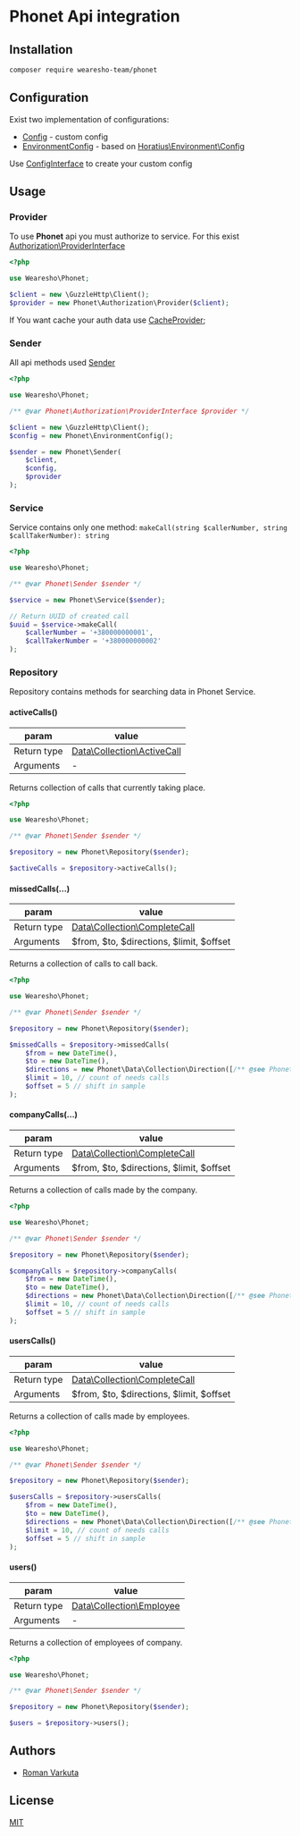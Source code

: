 # Phonet Api integration

## Installation

```bash
composer require wearesho-team/phonet
```

## Configuration

Exist two implementation of configurations:
- [Config](./src/Config.php) - custom config
- [EnvironmentConfig](./src/EnvironmentConfig.php) - based on
[Horatius\Environment\Config](https://github.com/Horat1us/environment-config)

Use [ConfigInterface](./src/ConfigInterface.php) to create your custom config

## Usage

### Provider

To use **Phonet** api you must authorize to service. For this exist [Authorization\ProviderInterface](./src/Authorization/ProviderInterface.php)

```php
<?php

use Wearesho\Phonet;

$client = new \GuzzleHttp\Client();
$provider = new Phonet\Authorization\Provider($client);
```

If You want cache your auth data use [CacheProvider](./src/Authorization/CacheProvider.php);

### Sender

All api methods used [Sender](./src/Sender.php)

```php
<?php

use Wearesho\Phonet;

/** @var Phonet\Authorization\ProviderInterface $provider */

$client = new \GuzzleHttp\Client();
$config = new Phonet\EnvironmentConfig();

$sender = new Phonet\Sender(
    $client,
    $config,
    $provider
);

```

### Service

Service contains only one method: `makeCall(string $callerNumber, string $callTakerNumber): string`

```php
<?php

use Wearesho\Phonet;

/** @var Phonet\Sender $sender */

$service = new Phonet\Service($sender);

// Return UUID of created call
$uuid = $service->makeCall(
    $callerNumber = '+380000000001',
    $callTakerNumber = '+380000000002'
);
```

### Repository

Repository contains methods for searching data in Phonet Service.

#### activeCalls()

|param      |value            |
|-----------|-----------------|
|Return type| [Data\Collection\ActiveCall](./src/Data/Collection/ActiveCall.php)|
|Arguments| - |

Returns collection of calls that currently taking place.

```php
<?php

use Wearesho\Phonet;

/** @var Phonet\Sender $sender */

$repository = new Phonet\Repository($sender);

$activeCalls = $repository->activeCalls();
```

#### missedCalls(...)

|param      |value            |
|-----------|-----------------|
|Return type| [Data\Collection\CompleteCall](./src/Data/Collection/CompleteCall.php)|
|Arguments|$from, $to, $directions, $limit, $offset|

Returns a collection of calls to call back.

```php
<?php

use Wearesho\Phonet;

/** @var Phonet\Sender $sender */

$repository = new Phonet\Repository($sender);

$missedCalls = $repository->missedCalls(
    $from = new DateTime(),
    $to = new DateTime(),
    $directions = new Phonet\Data\Collection\Direction([/** @see Phonet\Enum\Direction */]),
    $limit = 10, // count of needs calls
    $offset = 5 // shift in sample
);
```

#### companyCalls(...)

|param      |value            |
|-----------|-----------------|
|Return type| [Data\Collection\CompleteCall](./src/Data/Collection/CompleteCall.php)|
|Arguments|$from, $to, $directions, $limit, $offset|

Returns a collection of calls made by the company.

```php
<?php

use Wearesho\Phonet;

/** @var Phonet\Sender $sender */

$repository = new Phonet\Repository($sender);

$companyCalls = $repository->companyCalls(
    $from = new DateTime(),
    $to = new DateTime(),
    $directions = new Phonet\Data\Collection\Direction([/** @see Phonet\Enum\Direction */]),
    $limit = 10, // count of needs calls
    $offset = 5 // shift in sample
);
```

#### usersCalls()

|param      |value            |
|-----------|-----------------|
|Return type| [Data\Collection\CompleteCall](./src/Data/Collection/CompleteCall.php)|
|Arguments|$from, $to, $directions, $limit, $offset|

Returns a collection of calls made by employees.

```php
<?php

use Wearesho\Phonet;

/** @var Phonet\Sender $sender */

$repository = new Phonet\Repository($sender);

$usersCalls = $repository->usersCalls(
    $from = new DateTime(),
    $to = new DateTime(),
    $directions = new Phonet\Data\Collection\Direction([/** @see Phonet\Enum\Direction */]),
    $limit = 10, // count of needs calls
    $offset = 5 // shift in sample
);
```

#### users()

|param      |value            |
|-----------|-----------------|
|Return type| [Data\Collection\Employee](./src/Data/Collection/Employee.php)|
|Arguments| - |

Returns a collection of employees of company.

```php
<?php

use Wearesho\Phonet;

/** @var Phonet\Sender $sender */

$repository = new Phonet\Repository($sender);

$users = $repository->users();
```

## Authors
- [Roman Varkuta](mailto:roman.varkuta@gmail.com)

## License
[MIT](./LICENSE)
